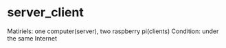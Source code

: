 # server_client

Matiriels: one computer(server), two raspberry pi(clients)
Condition: under the same Internet
